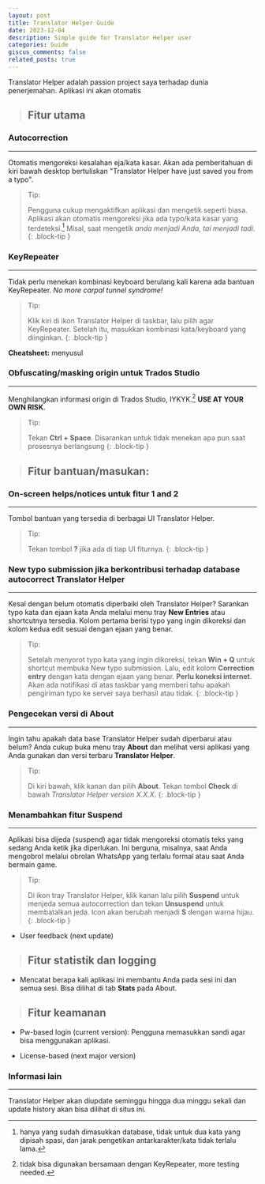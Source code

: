 ```yaml
---
layout: post
title: Translator Helper Guide
date: 2023-12-04
description: Simple guide for Translator Helper user
categories: Guide
giscus_comments: false
related_posts: true
---
```

Translator Helper adalah passion project saya terhadap dunia penerjemahan. Aplikasi ini akan otomatis 

> ## Fitur utama

### Autocorrection
---
Otomatis mengoreksi kesalahan eja/kata kasar. Akan ada pemberitahuan di kiri bawah desktop bertuliskan "Translator Helper have just saved you from a typo".

> Tip:
> 
> Pengguna cukup mengaktifkan aplikasi dan mengetik seperti biasa. Aplikasi akan otomatis mengoreksi jika ada typo/kata kasar yang terdeteksi.[^1] Misal, saat mengetik *anda menjadi Anda, tai menjadi tadi*.
{: .block-tip }

### KeyRepeater
---
Tidak perlu menekan kombinasi keyboard berulang kali karena ada bantuan KeyRepeater. *No more carpal tunnel syndrome!*

> Tip:
> 
> Klik kiri di ikon Translator Helper di taskbar, lalu pilih agar KeyRepeater. Setelah itu, masukkan kombinasi kata/keyboard yang diinginkan.
{: .block-tip }

**Cheatsheet:** menyusul

### Obfuscating/masking origin untuk Trados Studio
---
Menghilangkan informasi origin di Trados Studio, IYKYK.[^2] **USE AT YOUR OWN RISK**.

> Tip:
> 
> Tekan **Ctrl + Space**. Disarankan untuk tidak menekan apa pun saat prosesnya berlangsung
{: .block-tip }  

> ## Fitur bantuan/masukan:

### On-screen helps/notices untuk fitur 1 and 2
---
Tombol bantuan yang tersedia di berbagai UI Translator Helper.

> Tip:
> 
> Tekan tombol **?** jika ada di tiap UI fiturnya.
{: .block-tip }

### New typo submission jika berkontribusi terhadap database autocorrect Translator Helper
---
Kesal dengan belum otomatis diperbaiki oleh Translator Helper? Sarankan typo kata dan ejaan kata Anda melalui menu tray **New Entries** atau shortcutnya tersedia. Kolom pertama berisi typo yang ingin dikoreksi dan kolom kedua edit sesuai dengan ejaan yang benar.

> Tip:
> 
> Setelah menyorot typo kata yang ingin dikoreksi, tekan **Win + Q** untuk shortcut membuka New typo submission. Lalu, edit kolom **Correction entry** dengan kata dengan ejaan yang benar. **Perlu koneksi internet**. Akan ada notifikasi di atas taskbar yang memberi tahu apakah pengiriman typo ke server saya berhasil atau tidak.
{: .block-tip }

### Pengecekan versi di About
---
Ingin tahu apakah data base Translator Helper sudah diperbarui atau belum? Anda cukup buka menu tray **About** dan melihat versi aplikasi yang Anda gunakan dan versi terbaru **Translator Helper**.

> Tip:
> 
> Di kiri bawah, klik kanan dan pilih **About**. Tekan tombol **Check** di bawah *Translator Helper version X.X.X*.
{: .block-tip }

### Menambahkan fitur Suspend
---
Aplikasi bisa dijeda (suspend) agar tidak mengoreksi otomatis teks yang sedang Anda ketik jika diperlukan. Ini berguna, misalnya, saat Anda mengobrol melalui obrolan WhatsApp yang terlalu formal atau saat Anda bermain game.

> Tip:
> 
> Di ikon tray Translator Helper, klik kanan lalu pilih **Suspend** untuk menjeda semua autocorrection dan tekan **Unsuspend** untuk membatalkan jeda. Icon akan berubah menjadi **S** dengan warna hijau.
{: .block-tip }

- User feedback (next update)

> ## Fitur statistik dan logging

- Mencatat berapa kali aplikasi ini membantu Anda pada sesi ini dan semua sesi. Bisa dilihat di tab **Stats** pada About.

> ## Fitur keamanan

- Pw-based login (current version):
Pengguna memasukkan sandi agar bisa menggunakan aplikasi. 

- License-based (next major version)

### Informasi lain
---
Translator Helper akan diupdate seminggu hingga dua minggu sekali dan update history akan bisa dilihat di situs ini.

[^1]: hanya yang sudah dimasukkan database, tidak untuk dua kata yang dipisah spasi, dan jarak pengetikan antarkarakter/kata tidak terlalu lama.
[^2]: tidak bisa digunakan bersamaan dengan KeyRepeater, more testing needed.
